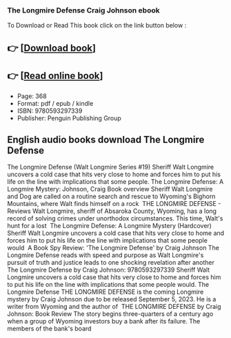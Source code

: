 ### The Longmire Defense Craig Johnson ebook

To Download or Read This book click on the link button below :

## 👉  [**[Download book](http://filesbooks.info/download.php?group=book&from=github.com&id=717139&lnk=1063 "Download book")**]

## 👉  [**[Read online book](http://filesbooks.info/download.php?group=book&from=github.com&id=717139&lnk=1063 "Read online book")**]


* Page: 368
* Format: pdf / epub / kindle
* ISBN: 9780593297339
* Publisher: Penguin Publishing Group



## English audio books download The Longmire Defense



 The Longmire Defense (Walt Longmire Series #19) Sheriff Walt Longmire uncovers a cold case that hits very close to home and forces him to put his life on the line with implications that some people.
 The Longmire Defense: A Longmire Mystery: Johnson, Craig Book overview Sheriff Walt Longmire and Dog are called on a routine search and rescue to Wyoming&#039;s Bighorn Mountains, where Walt finds himself on a rock 
 THE LONGMIRE DEFENSE - Reviews Walt Longmire, sheriff of Absaroka County, Wyoming, has a long record of solving crimes under unorthodox circumstances. This time, Walt&#039;s hunt for a lost 
 The Longmire Defense: A Longmire Mystery (Hardcover) Sheriff Walt Longmire uncovers a cold case that hits very close to home and forces him to put his life on the line with implications that some people would 
 A Book Spy Review: &#039;The Longmire Defense&#039; by Craig Johnson The Longmire Defense reads with speed and purpose as Walt Longmire&#039;s pursuit of truth and justice leads to one shocking revelation after another 
 The Longmire Defense by Craig Johnson: 9780593297339 Sheriff Walt Longmire uncovers a cold case that hits very close to home and forces him to put his life on the line with implications that some people would.
 The Longmire Defense THE LONGMIRE DEFENSE is the coming Longmire mystery by Craig Johnson due to be released September 5, 2023. He is a writer from Wyoming and the author of 
 THE LONGMIRE DEFENSE by Craig Johnson: Book Review The story begins three-quarters of a century ago when a group of Wyoming investors buy a bank after its failure. The members of the bank&#039;s board 





